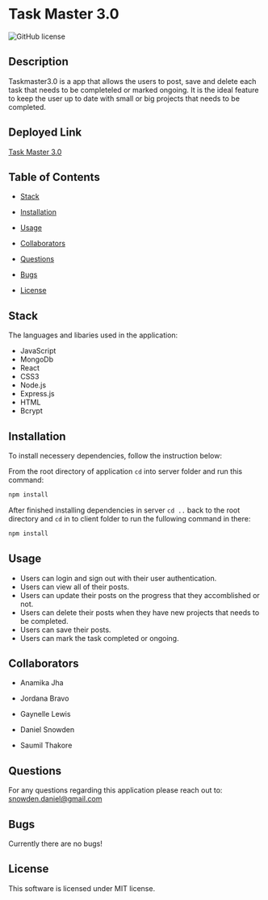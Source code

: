 # Task Master 3.0
![GitHub license](https://img.shields.io/badge/license-MIT-blue.svg)

## Description

Taskmaster3.0 is a app that allows the users to post, save and delete each task that needs to be completeled or marked ongoing. 
It is the ideal feature to keep the user up to date with small or big projects that needs to be completed.

## Deployed Link

[Task Master 3.0]()

## Table of Contents

* [Stack](#stack)

* [Installation](#installation)

* [Usage](#usage)

* [Collaborators](#collaborators)

* [Questions](#questions)

* [Bugs](#bugs)

* [License](#license)

## Stack

The languages and libaries used in the application:

- JavaScript
- MongoDb
- React
- CSS3
- Node.js
- Express.js
- HTML
- Bcrypt

## Installation

To install necessery dependencies, follow the instruction below:

From the root directory of application ```cd``` into server folder and run this command:

```bash
npm install
```

After finished installing dependencies in server ```cd ..``` back to the root directory and ```cd``` in to client folder to run the fullowing command in there:

```bash
npm install
```

## Usage

* Users can login and sign out with their user authentication.
* Users can view all of their posts.
* Users can update their posts on the progress that they accomblished or not.
* Users can delete their posts when they have new projects that needs to be completed.
* Users can save their posts.
* Users can mark the task completed or ongoing.

## Collaborators

- Anamika Jha

- Jordana Bravo

- Gaynelle Lewis

- Daniel Snowden

- Saumil Thakore 

## Questions

For any questions regarding this application please reach out to: snowden.daniel@gmail.com

## Bugs

Currently there are no bugs!

## License

This software is licensed under MIT license.
